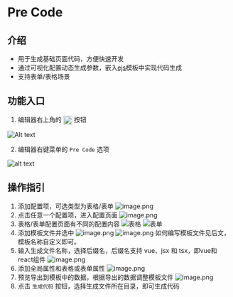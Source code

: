 # Pre Code 

## 介绍
* 用于生成基础页面代码，方便快速开发
* 通过可视化配置动态生成参数，嵌入[ejs](https://ejs.co/)模板中实现代码生成
* 支持表单/表格场景

## 功能入口
1. 编辑器右上角的 <img src="https://p3-juejin.byteimg.com/tos-cn-i-k3u1fbpfcp/89e68a7b98bb49a7b130294a59038127~tplv-k3u1fbpfcp-image.image" width="20" height="20" alt="图片名称" align=center /> 按钮

![Alt text](https://p3-juejin.byteimg.com/tos-cn-i-k3u1fbpfcp/df4c1a2b18dc4d5c8da730c482454f7b~tplv-k3u1fbpfcp-jj-mark:0:0:0:0:q75.image#?w=1104&h=371&s=21796&e=png&b=202020)

2. 编辑器右键菜单的 `Pre Code` 选项
  
![alt text](https://p1-juejin.byteimg.com/tos-cn-i-k3u1fbpfcp/8ee83cd661b042969d8b24c8b1c59f43~tplv-k3u1fbpfcp-jj-mark:0:0:0:0:q75.image#?w=1152&h=1034&s=171792&e=png&b=1e1e1e)


## 操作指引
   
1. 添加配置项，可选类型为表格/表单
![image.png](https://p3-juejin.byteimg.com/tos-cn-i-k3u1fbpfcp/6dd96eee19c046d2811ecaf49b7594a7~tplv-k3u1fbpfcp-jj-mark:0:0:0:0:q75.image#?w=2170&h=762&s=94405&e=png&b=868686)   
1. 点击任意一个配置项，进入配置页面
![image.png](https://p3-juejin.byteimg.com/tos-cn-i-k3u1fbpfcp/3e3384c110a14b128eaf7a92e85e8924~tplv-k3u1fbpfcp-jj-mark:0:0:0:0:q75.image#?w=2198&h=886&s=68975&e=png&b=f6f6f6)
3. 表格/表单配置页面有不同的配置内容
![表格](https://p3-juejin.byteimg.com/tos-cn-i-k3u1fbpfcp/a7802f9237d34281967eb093fa5caa44~tplv-k3u1fbpfcp-jj-mark:0:0:0:0:q75.image#?w=2194&h=1118&s=110939&e=png&b=fefefe)
![表单](https://p9-juejin.byteimg.com/tos-cn-i-k3u1fbpfcp/6a3322d58baa406681d7306001e5f439~tplv-k3u1fbpfcp-jj-mark:0:0:0:0:q75.image#?w=2424&h=1398&s=122218&e=png&b=ffffff)
4. 添加模板文件并选中
![image.png](https://p1-juejin.byteimg.com/tos-cn-i-k3u1fbpfcp/9b657c4290a547869b76632dbd365cd5~tplv-k3u1fbpfcp-jj-mark:0:0:0:0:q75.image#?w=2430&h=892&s=123934&e=png&b=fefefe)
![image.png](https://p6-juejin.byteimg.com/tos-cn-i-k3u1fbpfcp/320f59909b78477db58c84c4aea8b241~tplv-k3u1fbpfcp-jj-mark:0:0:0:0:q75.image#?w=2302&h=920&s=142961&e=png&b=8b8b8b)
如何编写模板文件见后文，模板名称自定义即可。
5. 输入生成文件名称，选择后缀名，后缀名支持 vue、jsx 和 tsx，即vue和react组件
![image.png](https://p1-juejin.byteimg.com/tos-cn-i-k3u1fbpfcp/e4ab2130e26e4c368de29221dcc86de8~tplv-k3u1fbpfcp-jj-mark:0:0:0:0:q75.image#?w=2432&h=878&s=121579&e=png&b=fefefe)   
6. 添加全局属性和表格或表单属性
![image.png](https://p3-juejin.byteimg.com/tos-cn-i-k3u1fbpfcp/a2f80155803e421587ed31156aab3cc5~tplv-k3u1fbpfcp-jj-mark:0:0:0:0:q75.image#?w=2422&h=906&s=119345&e=png&b=fefefe)
7. 预览导出到模板中的数据，根据导出的数据调整模板文件
![image.png](https://p1-juejin.byteimg.com/tos-cn-i-k3u1fbpfcp/2655b614c0e743a9a45d572277eaf800~tplv-k3u1fbpfcp-jj-mark:0:0:0:0:q75.image#?w=2766&h=1384&s=235170&e=png&b=fefefe)
8. 点击 `生成代码` 按钮，选择生成文件所在目录，即可生成代码


